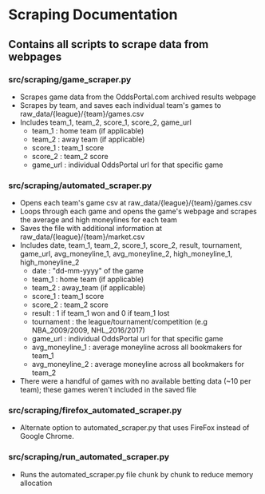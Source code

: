 # Scraping Documentation

## Contains all scripts to scrape data from webpages

### src/scraping/game_scraper.py
- Scrapes game data from the OddsPortal.com archived results webpage
- Scrapes by team, and saves each individual team's games to raw_data/{league}/{team}/games.csv
- Includes team_1, team_2, score_1, score_2, game_url
    - team_1 : home team (if applicable)
    - team_2 : away team (if applicable)
    - score_1 : team_1 score
    - score_2 : team_2 score
    - game_url : individual OddsPortal url for that specific game

### src/scraping/automated_scraper.py
- Opens each team's game csv at raw_data/{league}/{team}/games.csv
- Loops through each game and opens the game's webpage and scrapes the average and high moneylines for each team
- Saves the file with additional information at raw_data/{league}/{team}/market.csv
- Includes date, team_1, team_2, score_1, score_2, result, tournament, game_url, avg_moneyline_1, avg_moneyline_2, high_moneyline_1, high_moneyline_2
    - date : "dd-mm-yyyy" of the game
    - team_1 : home team (if applicable)
    - team_2 : away_team (if applicable)
    - score_1 : team_1 score
    - score_2 : team_2 score
    - result : 1 if team_1 won and 0 if team_1 lost
    - tournament : the league/tournament/competition (e.g NBA_2009/2009, NHL_2016/2017) 
    - game_url : individual OddsPortal url for that specific game
    - avg_moneyline_1 : average moneyline across all bookmakers for team_1
    - avg_moneyline_2 : average moneyline across all bookmakers for team_2
- There were a handful of games with no available betting data (~10 per team); these games weren't included in the saved file

### src/scraping/firefox_automated_scraper.py
- Alternate option to automated_scraper.py that uses FireFox instead of Google Chrome. 

### src/scraping/run_automated_scraper.py
- Runs the automated_scraper.py file chunk by chunk to reduce memory allocation
